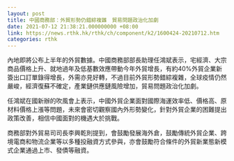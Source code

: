 ```yaml
---
layout: post
title: 中國商務部：外貿形勢仍錯綜複雜　貿易問題政治化加劇
date: 2021-07-12 21:38:21.000000000 +08:00
link: https://news.rthk.hk/rthk/ch/component/k2/1600424-20210712.htm
categories: rthk
---
```


內地即將公布上半年的外貿數據。中國商務部部長助理任鴻斌表示，宅經濟、大宗商品價格上升、就地過年及低基數效應帶動今年外貿增長，有約40%外貿企業新簽出口訂單錄得增長，外需亦見好轉，不過目前外貿形勢錯綜複雜，全球疫情仍然嚴峻，經濟復蘇不確定，產業鏈供應鏈風險增加，貿易問題政治化加劇。

任鴻斌在國新辦的吹風會上表示，中國外貿企業面對國際海運效率低、價格高、原材料價格上漲等問題，未來會密切觀察國內外形勢變化，針對外貿企業的困難提出政策改善，相信中國面對的機遇大於挑戰。

商務部對外貿易司司長李興乾則提到，會鼓勵發展海外倉，鼓勵傳統外貿企業、跨境電商和物流企業等以多種投融資方式參與，亦會鼓勵符合條件的外貿新業態新模式企業通過上市、發債等融資。
